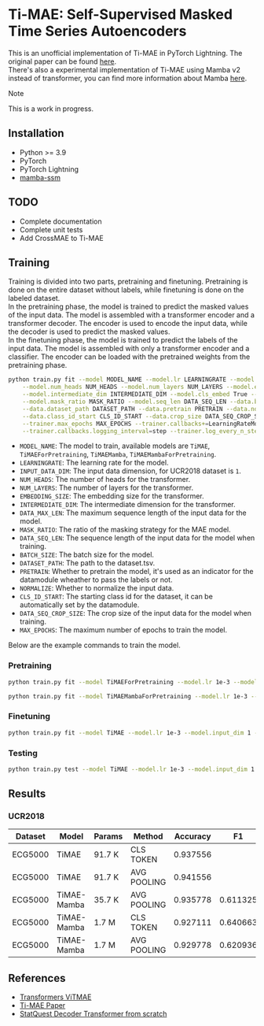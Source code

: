 # Ti-MAE: Self-Supervised Masked Time Series Autoencoders
This is an unofficial implementation of Ti-MAE in PyTorch Lightning. The original paper can be found [here](https://arxiv.org/abs/2301.08871).  
There's also a experimental implementation of Ti-MAE using Mamba v2 instead of transformer, you can find more information about Mamba [here](https://github.com/state-spaces/mamba).  

> [!NOTE]  
> This is a work in progress.

## Installation
* Python >= 3.9  
* PyTorch  
* PyTorch Lightning  
* [mamba-ssm](https://github.com/state-spaces/mamba)  

## TODO
- Complete documentation
- Complete unit tests  
- Add CrossMAE to Ti-MAE  

## Training
Training is divided into two parts, pretraining and finetuning. Pretraining is done on the entire dataset without labels, while finetuning is done on the labeled dataset.  
In the pretraining phase, the model is trained to predict the masked values of the input data. The model is assembled with a transformer encoder and a transformer decoder. The encoder is used to encode the input data, while the decoder is used to predict the masked values.  
In the finetuning phase, the model is trained to predict the labels of the input data. The model is assembled with only a transformer encoder and a classifier. The encoder can be loaded with the pretrained weights from the pretraining phase.  

```bash
python train.py fit --model MODEL_NAME --model.lr LEARNINGRATE --model.input_dim INPUT_DATA_DIM \
    --model.num_heads NUM_HEADS --model.num_layers NUM_LAYERS --model.emb_size EMBEDDING_SIZE \
    --model.intermediate_dim INTERMEDIATE_DIM --model.cls_embed True --model.max_len DATA_MAX_LEN \
    --model.mask_ratio MASK_RATIO --model.seq_len DATA_SEQ_LEN --data.batch_size BATCH_SIZE \
    --data.dataset_path DATASET_PATH --data.pretrain PRETRAIN --data.normalize NORMALIZE \
    --data.class_id_start CLS_ID_START --data.crop_size DATA_SEQ_CROP_SIZE \
    --trainer.max_epochs MAX_EPOCHS --trainer.callbacks+=LearningRateMonitor \
    --trainer.callbacks.logging_interval=step --trainer.log_every_n_steps 1
```
* `MODEL_NAME`: The model to train, available models are `TiMAE`, `TiMAEForPretraining`, `TiMAEMamba`, `TiMAEMambaForPretraining`.  
* `LEARNINGRATE`: The learning rate for the model.  
* `INPUT_DATA_DIM`: The input data dimension, for UCR2018 dataset is `1`.  
* `NUM_HEADS`: The number of heads for the transformer.  
* `NUM_LAYERS`: The number of layers for the transformer.  
* `EMBEDDING_SIZE`: The embedding size for the transformer.  
* `INTERMEDIATE_DIM`: The intermediate dimension for the transformer.  
* `DATA_MAX_LEN`: The maximum sequence length of the input data for the model.  
* `MASK_RATIO`: The ratio of the masking strategy for the MAE model.  
* `DATA_SEQ_LEN`: The sequence length of the input data for the model when training.  
* `BATCH_SIZE`: The batch size for the model.  
* `DATASET_PATH`: The path to the dataset.tsv.  
* `PRETRAIN`: Whether to pretrain the model, it's used as an indicator for the datamodule wheather to pass the labels or not.  
* `NORMALIZE`: Whether to normalize the input data.  
* `CLS_ID_START`: The starting class id for the dataset, it can be automatically set by the datamodule.  
* `DATA_SEQ_CROP_SIZE`: The crop size of the input data for the model when training.  
* `MAX_EPOCHS`: The maximum number of epochs to train the model.  

Below are the example commands to train the model.

### Pretraining
```bash
python train.py fit --model TiMAEForPretraining --model.lr 1e-3 --model.input_dim 1 --model.num_heads 4 --model.num_decoder_heads 4 --model.num_layers 2 --model.num_decoder_layers 2 --model.emb_size 64 --model.decoder_emb_size 32 --model.intermediate_dim 256 --model.decoder_intermediate_dim 128 --model.cls_embed True --model.max_len 140 --data.batch_size 64 --data.dataset_path datasets/UCRArchive_2018/ECG5000/ECG5000_TEST.tsv --data.val_dataset_path datasets/UCRArchive_2018/ECG5000/ECG5000_TRAIN.tsv --data.pretrain True --trainer.max_epochs 1000  --trainer.callbacks+=LearningRateMonitor --trainer.callbacks.logging_interval=step --model.seq_len 140 --data.normalize False --trainer.log_every_n_steps 1 --model.mask_ratio 0.75
```
```bash
python train.py fit --model TiMAEMambaForPretraining --model.lr 1e-3 --model.input_dim 1 --model.num_heads 8 --model.num_decoder_heads 8 --model.ssm_state_size 64 --model.decoder_ssm_state_size 64 --model.emb_size 64 --model.decoder_emb_size 32 --model.cls_embed True --data.batch_size 64 --data.dataset_path datasets/UCRArchive_2018/ECG5000/ECG5000_TEST.tsv --data.val_dataset_path datasets/UCRArchive_2018/ECG5000/ECG5000_TRAIN.tsv --data.pretrain True --trainer.max_epochs 1000  --trainer.callbacks+=LearningRateMonitor --trainer.callbacks.logging_interval=step --model.seq_len 140 --data.normalize False --trainer.log_every_n_steps 1 --model.mask_ratio 0.75
```

### Finetuning
```bash
python train.py fit --model TiMAE --model.lr 1e-3 --model.input_dim 1 --model.num_heads 4 --model.num_layers 2 --model.emb_size 64 --model.intermediate_dim 256 --model.cls_embed True --model.max_len 140 --data.batch_size 64 --data.dataset_path datasets/UCRArchive_2018/ECG5000/ECG5000_TRAIN.tsv --data.pretrain False --trainer.max_epochs 20  --trainer.callbacks+=LearningRateMonitor --trainer.callbacks.logging_interval=step --data.normalize False --trainer.log_every_n_steps 1 --model.encoder_ckpt_path lightning_logs/version_0/checkpoints/epoch\=999-step\=71000.ckpt
```

### Testing
```bash
python train.py test --model TiMAE --model.lr 1e-3 --model.input_dim 1 --model.num_heads 4 --model.num_layers 2 --model.emb_size 64 --model.intermediate_dim 256 --model.cls_embed True --model.max_len 140 --data.batch_size 64 --data.dataset_path datasets/UCRArchive_2018/ECG5000/ECG5000_TEST.tsv --data.pretrain False --trainer.max_epochs 100  --trainer.callbacks+=LearningRateMonitor --trainer.callbacks.logging_interval=step --data.normalize False --trainer.log_every_n_steps 1 --ckpt_path lightning_logs/version_1/checkpoints/epoch\=99-step\=700.ckpt
```

## Results

### UCR2018
| Dataset | Model       | Params | Method      | Accuracy | F1       |
| ------- | ----------- | ------ | ----------- | -------- | -------- |
| ECG5000 | TiMAE       | 91.7 K | CLS TOKEN   | 0.937556 |          |
| ECG5000 | TiMAE       | 91.7 K | AVG POOLING | 0.941556 |          |
| ECG5000 | TiMAE-Mamba | 35.7 K | AVG POOLING | 0.935778 | 0.611325 |
| ECG5000 | TiMAE-Mamba |  1.7 M | CLS TOKEN   | 0.927111 | 0.640663 |
| ECG5000 | TiMAE-Mamba |  1.7 M | AVG POOLING | 0.929778 | 0.620936 |

## References
* [Transformers ViTMAE](https://github.com/huggingface/transformers/blob/main/src/transformers/models/vit_mae/modeling_vit_mae.py)  
* [Ti-MAE Paper](https://arxiv.org/abs/2301.08871)  
* [StatQuest Decoder Transformer from scratch](https://github.com/StatQuest/decoder_transformer_from_scratch)  